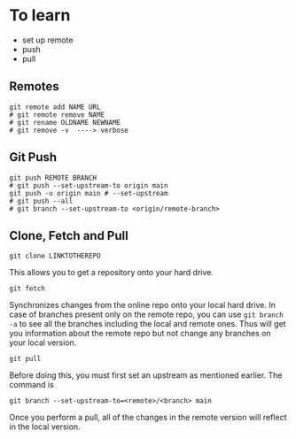 # To learn

- set up remote
- push
- pull

## Remotes

```
git remote add NAME URL
# git remote remove NAME
# git rename OLDNAME NEWNAME
# git remove -v  ----> verbose
```

## Git Push

```
git push REMOTE BRANCH
# git push --set-upstream-to origin main
git push -u origin main # --set-upstream
# git push --all
# git branch --set-upstream-to <origin/remote-branch>
```

## Clone, Fetch and Pull

```
git clone LINKTOTHEREPO
```
This allows you to get a repository onto your hard drive. 

```
git fetch
```
Synchronizes changes from the online repo onto your local hard drive. In case of branches present only on the remote repo, you can use `git branch -a` to see all the branches including the local and remote ones. Thus will get you information about the remote repo but not change any branches on your local version.

```
git pull
```
Before doing this, you must first set an upstream as mentioned earlier. The command is 

```
git branch --set-upstream-to=<remote>/<branch> main
```

Once you perform a pull, all of the changes in the remote version will reflect in the local version. 